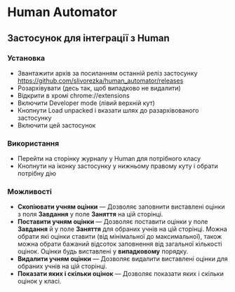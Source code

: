 # Human Automator
## Застосунок для інтеграції з Human

### Установка

* Звантажити архів за посиланням останній реліз застосунку https://github.com/slivorezka/human_automator/releases
* Розархівувати (десь так, щоб випадково не видалити)
* Відкрити в хромі chrome://extensions
* Включити Developer mode (лівий верхній кут)
* Кнопнути Load unpacked і вказати шлях до разархівованого застосунку
* Включити цей застосунок

### Використання
* Перейти на сторінку журналу у Human для потрібного класу
* Кнопнути на іконку застосунку у нижньому правому куту і обрати потрібну дію

### Можливості

* **Скопіювати учням оцінки** — Дозволяє заповнити виставлені оцінки з поля **Завдання** у поле **Заняття** на цій сторінці.
* **Поставити учням оцінки** — Дозволяє поставити оцінки у поле **Завдання** й у поле **Заняття** для обраних учнів на цій сторінці.
  Можна обрати які оцінки ставити (від мінімальної до максимальної), також можна обрати бажаний відсоток заповнення від загальної кількості оцінок.
  Оцінки будь виставлені у **випадковому** порядку.
* **Видалити учням оцінки** — Дозволяє видалити виставлені оцінки для обраних учнів на цій сторінці.
* **Показати яких і скільки оцінок** — Дозволяє показати яких і скільки оцінок у класі.
